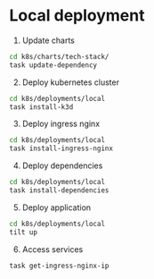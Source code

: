 # Local deployment

1. Update charts

```bash
cd k8s/charts/tech-stack/
task update-dependency
```

2. Deploy kubernetes cluster

```bash
cd k8s/deployments/local
task install-k3d
```

3. Deploy ingress nginx

```bash
cd k8s/deployments/local
task install-ingress-nginx
```

4. Deploy dependencies

```bash
cd k8s/deployments/local
task install-dependencies
```

5. Deploy application

```bash
cd k8s/deployments/local
tilt up
```

6. Access services

```bash
task get-ingress-nginx-ip
```
